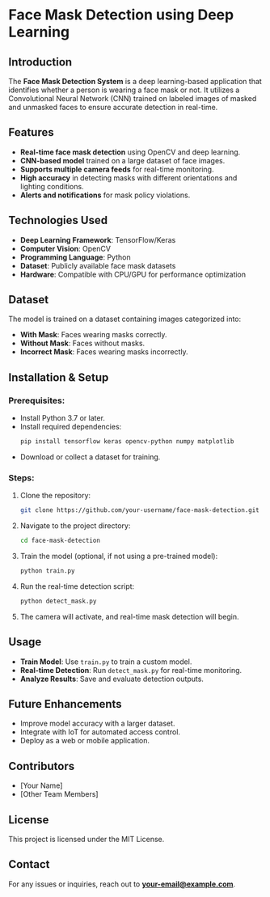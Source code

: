# Face Mask Detection using Deep Learning

## Introduction
The **Face Mask Detection System** is a deep learning-based application that identifies whether a person is wearing a face mask or not. It utilizes a Convolutional Neural Network (CNN) trained on labeled images of masked and unmasked faces to ensure accurate detection in real-time.

## Features
- **Real-time face mask detection** using OpenCV and deep learning.
- **CNN-based model** trained on a large dataset of face images.
- **Supports multiple camera feeds** for real-time monitoring.
- **High accuracy** in detecting masks with different orientations and lighting conditions.
- **Alerts and notifications** for mask policy violations.

## Technologies Used
- **Deep Learning Framework**: TensorFlow/Keras
- **Computer Vision**: OpenCV
- **Programming Language**: Python
- **Dataset**: Publicly available face mask datasets
- **Hardware**: Compatible with CPU/GPU for performance optimization

## Dataset
The model is trained on a dataset containing images categorized into:
- **With Mask**: Faces wearing masks correctly.
- **Without Mask**: Faces without masks.
- **Incorrect Mask**: Faces wearing masks incorrectly.

## Installation & Setup
### Prerequisites:
- Install Python 3.7 or later.
- Install required dependencies:
   ```bash
   pip install tensorflow keras opencv-python numpy matplotlib
   ```
- Download or collect a dataset for training.

### Steps:
1. Clone the repository:
   ```bash
   git clone https://github.com/your-username/face-mask-detection.git
   ```
2. Navigate to the project directory:
   ```bash
   cd face-mask-detection
   ```
3. Train the model (optional, if not using a pre-trained model):
   ```bash
   python train.py
   ```
4. Run the real-time detection script:
   ```bash
   python detect_mask.py
   ```
5. The camera will activate, and real-time mask detection will begin.

## Usage
- **Train Model**: Use `train.py` to train a custom model.
- **Real-time Detection**: Run `detect_mask.py` for real-time monitoring.
- **Analyze Results**: Save and evaluate detection outputs.

## Future Enhancements
- Improve model accuracy with a larger dataset.
- Integrate with IoT for automated access control.
- Deploy as a web or mobile application.

## Contributors
- [Your Name]
- [Other Team Members]

## License
This project is licensed under the MIT License.

## Contact
For any issues or inquiries, reach out to **your-email@example.com**.

